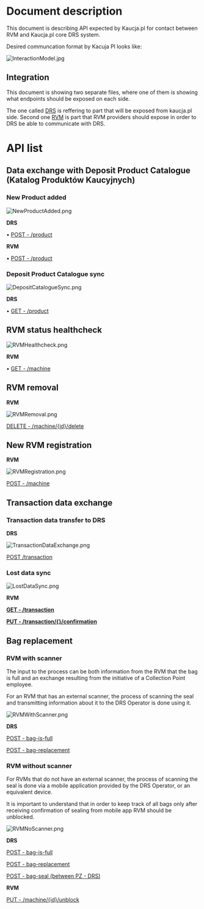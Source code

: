 # Document description

This document is describing API expected by Kaucja.pl for contact between RVM and Kaucja.pl core DRS system.

Desired communcation format by Kacuja Pl looks like:

![InteractionModel.jpg](../assets/images/InteractionModel.jpg)

## Integration

This document is showing two separate files, where one of them is showing what endpoints should be exposed on each side.

The one called [DRS](drs-openapi.yaml) is reffering to part that will be exposed from kaucja.pl side.
Second one [RVM](rvm-openapi.yaml) is part that RVM providers should expose in order to DRS be able to communicate with DRS.

# API list

## Data exchange with Deposit Product Catalogue (Katalog Produktów Kaucyjnych)

### New Product added

![NewProductAdded.png](../assets/images/NewProductAdded.png)

**DRS**

• [POST - /product](drs-openapi.yaml/paths/~1product/get)

**RVM**

• [POST - /product](rvm-openapi.yaml/paths/~1product/post)

### Deposit Product Catalogue sync

![DepositCatalogueSync.png](../assets/images/DepositCatalogueSync.png)

**DRS**

• [GET - /product](drs-openapi.yaml/paths/~1product/get)

## RVM status healthcheck

![RVMHealthcheck.png](../assets/images/RVMHealthcheck.png)

**RVM**

• [GET - /machine](rvm-openapi.yaml/paths/~1machine/get)

## RVM removal

**RVM**

![RVMRemoval.png](../assets/images/RVMRemoval.png)

[DELETE - /machine/{id}/delete](rvm-openapi.yaml/paths/~1machine~1{id}/delete)

## New RVM registration

**RVM**

![RVMRegistration.png](../assets/images/RVMRegistration.png)

[POST - /machine](rvm-openapi.yaml/paths/~1machine/post)

## Transaction data exchange

### Transaction data transfer to DRS

**DRS**

![TransactionDataExchange.png](../assets/images/TransactionDataExchange.png)

[POST /transaction](drs-openapi.yaml/paths/~1product/post)

### Lost data sync

![LostDataSync.png](../assets/images/LostDataSync.png)

**RVM**

[**GET - /transaction**](rvm-openapi.yaml/paths/~1transaction/get)

[**PUT - /transaction/{}/confirmation**](rvm-openapi.yaml/paths/~1transaction~1{id}~1confirmation/put)

## Bag replacement

### RVM with scanner

The input to the process can be both information from the RVM that the bag is full and an exchange resulting from the initiative of a Collection Point employee.

For an RVM that has an external scanner, the process of scanning the seal and transmitting information about it to the DRS Operator is done using it.

![RVMWithScanner.png](../assets/images/RVMWithScanner.png)


**DRS**

[POST - bag-is-full](drs-openapi.yaml/paths/~1bag-is-full/post)

[POST - bag-replacement](drs-openapi.yaml/paths/~1bag-replacement/post)

### RVM without scanner

For RVMs that do not have an external scanner, the process of scanning the seal is done via a mobile application provided by the DRS Operator, or an equivalent device.

It is important to understand that in order to keep track of all bags only after receiving confirmation of sealing from mobile app RVM should be unblocked.

![RVMNoScanner.png](../assets/images/RVMNoScanner.png)


**DRS**

[POST - bag-is-full](drs-openapi.yaml/paths/~1bag-is-full/post)

[POST - bag-replacement](drs-openapi.yaml/paths/~1bag-replacement/post)

[POST - bag-seal (between PZ - DRS)](drs-openapi.yaml/paths/~1bag-seal/post)

**RVM**

[PUT - /machine/{id}/unblock](rvm-openapi.yaml/paths/~1machine~1{id}~1unblock/put)